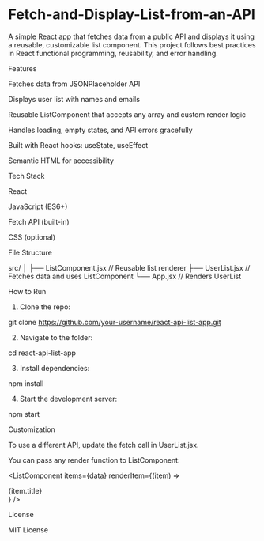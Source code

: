# Fetch-and-Display-List-from-an-API
A simple React app that fetches data from a public API and displays it using a reusable, customizable list component. This project follows best practices in React functional programming, reusability, and error handling.

Features

Fetches data from JSONPlaceholder API

Displays user list with names and emails

Reusable ListComponent that accepts any array and custom render logic

Handles loading, empty states, and API errors gracefully

Built with React hooks: useState, useEffect

Semantic HTML for accessibility


Tech Stack

React

JavaScript (ES6+)

Fetch API (built-in)

CSS (optional)


File Structure

src/
│
├── ListComponent.jsx       // Reusable list renderer
├── UserList.jsx            // Fetches data and uses ListComponent
└── App.jsx                 // Renders UserList

How to Run

1. Clone the repo:

git clone https://github.com/your-username/react-api-list-app.git


2. Navigate to the folder:

cd react-api-list-app


3. Install dependencies:

npm install


4. Start the development server:

npm start



Customization

To use a different API, update the fetch call in UserList.jsx.

You can pass any render function to ListComponent:

<ListComponent
  items={data}
  renderItem={(item) => <div>{item.title}</div>}
/>


License

MIT License
